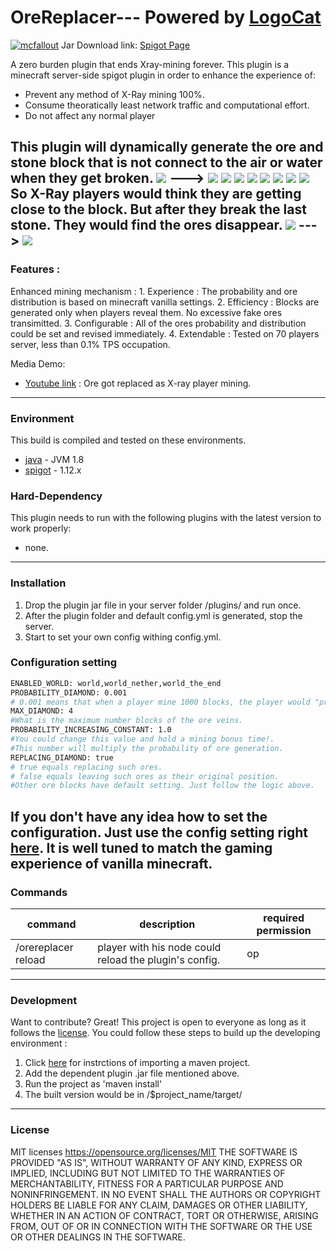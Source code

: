 # OreReplacer--- Powered by [LogoCat](https://mcuuid.net/?q=logocat) 
[![mcfallout](https://i.imgur.com/o6S7V07.png)](https://mcfallout.net)
Jar Download link: [Spigot Page](https://www.spigotmc.org/resources/orereplacer.22158/)

A zero burden plugin that ends Xray-mining forever. This plugin is a minecraft server-side spigot plugin in order to enhance the experience of:
  - Prevent any method of X-Ray mining 100%.
  - Consume theoratically least network traffic and computational effort.
  - Do not affect any normal player
 
This plugin will dynamically generate the ore and stone block that is not connect to the air or water when they get broken. ![](https://www.csie.ntu.edu.tw/~b98902055/items/1-0.png) ---> ![](https://www.csie.ntu.edu.tw/~b98902055/items/16-0.png) ![](https://www.csie.ntu.edu.tw/~b98902055/items/15-0.png) ![](https://www.csie.ntu.edu.tw/~b98902055/items/14-0.png) ![](https://www.csie.ntu.edu.tw/~b98902055/items/56-0.png)  ![](https://www.csie.ntu.edu.tw/~b98902055/items/129-0.png)  ![](https://www.csie.ntu.edu.tw/~b98902055/items/73-0.png)  ![](https://www.csie.ntu.edu.tw/~b98902055/items/21-0.png)  ![](https://www.csie.ntu.edu.tw/~b98902055/items/153-0.png) 
So X-Ray players would think they are getting close to the block. But after they break the last stone. They would find the ores disappear.  ![](https://www.csie.ntu.edu.tw/~b98902055/items/56-0.png)  ---> ![](https://www.csie.ntu.edu.tw/~b98902055/items/1-0.png) 
---------

  ### Features : 
  Enhanced mining mechanism : 
    1. Experience : The probability and ore distribution is based on minecraft vanilla settings.
    2. Efficiency : Blocks are generated only when players reveal them. No excessive fake ores transimitted. 
    3. Configurable : All of the ores probability and distribution could be set and revised immediately.
    4. Extendable : Tested on 70 players server, less than 0.1% TPS occupation.

Media Demo:
  - [Youtube link](https://www.youtube.com/watch?v=9WqhJXAGvYQ) : Ore got replaced as X-ray player mining.

----
### Environment 
This build is compiled and tested on these environments.
* [java] - JVM 1.8
* [spigot] - 1.12.x

### Hard-Dependency
This plugin needs to run with the following plugins with the latest version to work properly:
* none.
----
### Installation
1. Drop the plugin jar file in your server folder /plugins/ and run once.
2. After the plugin folder and default config.yml is generated, stop the server.
3. Start to set your own config withing config.yml.

### Configuration setting
```sh
ENABLED_WORLD: world,world_nether,world_the_end
PROBABILITY_DIAMOND: 0.001
# 0.001 means that when a player mine 1000 blocks, the player would "probably" get 1 diamond. (Expected value.)
MAX_DIAMOND: 4
#What is the maximum number blocks of the ore veins.
PROBABILITY_INCREASING_CONSTANT: 1.0
#You could change this value and hold a mining bonus time!.
#This number will multiply the probability of ore generation.
REPLACING_DIAMOND: true
# true equals replacing such ores.
# false equals leaving such ores as their original position.
#Other ore blocks have default setting. Just follow the logic above.
```
If you don't have any idea how to set the configuration.
Just use the config setting right [here](https://pastebin.com/5xqJGhXn). It is well tuned to match the gaming experience of vanilla minecraft. 
----
### Commands
| command |description| required permission |
| ------ | ------ |---|
| /orereplacer reload | player with his node could reload the plugin's config. | op |

----
### Development

Want to contribute? Great!
This project is open to everyone as long as it follows the [license]. You could follow these steps to build up the developing environment : 
1. Click [here](https://stackoverflow.com/questions/2061094/importing-maven-project-into-eclipse) for instrctions of importing a maven project.
2. Add the dependent plugin .jar file mentioned above. 
3. Run the project as 'maven install'
4. The built version would be in /$project_name/target/


----
### License

MIT licenses https://opensource.org/licenses/MIT
THE SOFTWARE IS PROVIDED "AS IS", WITHOUT WARRANTY OF ANY KIND, EXPRESS OR IMPLIED, INCLUDING BUT NOT LIMITED TO THE WARRANTIES OF MERCHANTABILITY, FITNESS FOR A PARTICULAR PURPOSE AND NONINFRINGEMENT. IN NO EVENT SHALL THE AUTHORS OR COPYRIGHT HOLDERS BE LIABLE FOR ANY CLAIM, DAMAGES OR OTHER LIABILITY, WHETHER IN AN ACTION OF CONTRACT, TORT OR OTHERWISE, ARISING FROM, OUT OF OR IN CONNECTION WITH THE SOFTWARE OR THE USE OR OTHER DEALINGS IN THE SOFTWARE.

[//]: # (These are reference links used in the body of this note and get stripped out when the markdown processor does its job. There is no need to format nicely because it shouldn't be seen. Thanks SO - http://stackoverflow.com/questions/4823468/store-comments-in-markdown-syntax)

   [item]: <https://www.csie.ntu.edu.tw/~b98902055/items/>

   [vault]: <https://www.spigotmc.org/resources/vault.41918/>
   [multiverse-core]: <https://www.spigotmc.org/resources/multiverse-core.390/>
   [faction]: <https://www.spigotmc.org/resources/factions.1900/>
   [griefprevention]: <https://www.spigotmc.org/resources/griefprevention.1884/>
   [worldedit]: <https://dev.bukkit.org/projects/worldedit/files/2460562>
   [placeholderapi]: <https://www.spigotmc.org/resources/placeholderapi.6245/>
   [titlemanager]: <https://www.spigotmc.org/resources/titlemanager.1049/>
   [spigot]: <https://spigotmc.org>
   [java]: <https://java.com/zh_TW/>
   [license]: <https://opensource.org/licenses/MIT>

